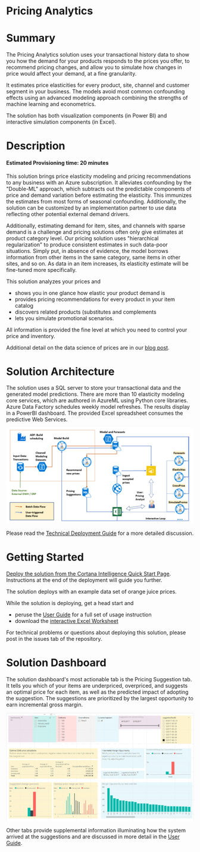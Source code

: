 # Pricing Analytics

# Summary

The Pricing Analytics solution uses your transactional history data to show you how the demand 
for your products responds to the prices you offer, to recommend pricing changes, and allow 
you to simulate how changes in price would affect your demand, at a fine granularity.

It estimates price elasticities for every product, site, channel and customer segment
in your business. The models avoid most common confounding effects using an advanced modeling 
approach combining the strengths of machine learning and econometrics.

The solution has both visualization components (in Power BI) and interactive simulation components (in Excel).

# Description

#### Estimated Provisioning time: 20 minutes

This solution brings price elasticity modeling and pricing recommendations to any business with an Azure subscription. 
It alleviates confounding by the "Double-ML" approach, which subtracts out the predictable components
of price and demand variation before estimating the elasticity. This immunizes the estimates from most forms of seasonal confounding.
Additionally, the solution can be customized by an implementation partner to use data reflecting other 
potential external demand drivers.

Additionally, estimating demand for item, sites, and channels with sparse demand is a challenge
and pricing solutions often only give estimates at product category level. Our pricing solution
uses "hierarchical regularization" to produce consistent estimates in such data-poor situations. 
Simply put, in absence of evidence, the model borrows information from other items in the same category, 
same items in other sites, and so on. As data in an item increases, its elasticity estimate will be
fine-tuned more specifically.

This solution analyzes your prices and 
* shows you in one glance how elastic your product demand is
* provides pricing recommendations for every product in your item catalog
* discovers related products (substitutes and complements
* lets you simulate promotional scenarios.

All information is provided the fine level at which you need to control your price and inventory.

Additional detail on the data science of prices are in our 
[blog post](https://blogs.msdn.microsoft.com/intel/archives/1015).

# Solution Architecture

The solution uses a SQL server to store your transactional data and the generated model predictions.
There are more than 10 elasticity modeling core services, which are authored in AzureML using Python core libraries.
Azure Data Factory schedules weekly model refreshes. The results display in a PowerBI dashboard.
The provided Excel spreadsheet consumes the predictive Web Services.

![Solution Architecture](images/pcsArchitectureDiagram.png)

Please read the [Technical Deployment Guide](Technical%20Deployment%20Guide/TechnicalDeploymentGuide.md) 
for a more detailed discussion.

# Getting Started

[Deploy the solution from the Cortana Intelligence Quick Start Page](https://aka.ms/pricingciqs).
Instructions at the end of the deployment will guide you further.

The solution deploys with an example data set of orange juice prices.

While the solution is deploying, get a head start and 
* peruse the [User Guide](User%20Guide/UserGuide.md) for a full set of usage instruction
* download the [interactive Excel Worksheet](https://aka.ms/pricingxls)

For technical problems or questions about deploying this solution, 
please post in the issues tab of the repository.

# Solution Dashboard 

The solution dashboard's most actionable tab is the Pricing Suggestion tab. It tells you which of your 
items are underpriced, overpriced, and suggests an optimal price for each item, as well as the predicted
impact of adopting the suggestion. The suggestions are prioritized by the largest opportunity to earn
incremental gross margin.

![Suggestion Tab of Dashboard](images/dashboard_pricing_suggestions.png)

Other tabs provide supplemental information illuminating how the system arrived at the suggestions
and are discussed in more detail in the [User Guide](User%20Guide/UserGuide.md).
